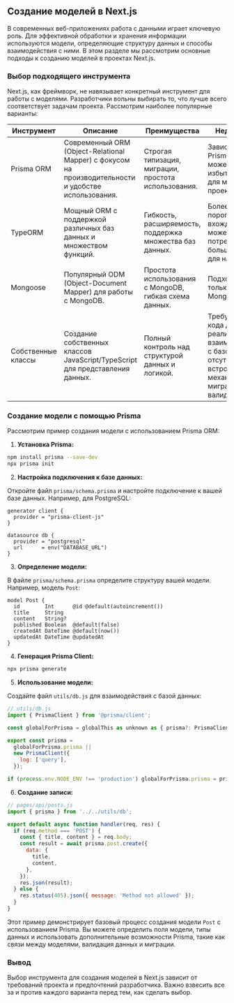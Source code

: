 ## Создание моделей в Next.js

В современных веб-приложениях работа с данными играет ключевую роль. Для эффективной обработки и хранения информации используются модели, определяющие структуру данных и способы взаимодействия с ними. В этом разделе мы рассмотрим основные подходы к созданию моделей в проектах Next.js.

###  Выбор подходящего инструмента

Next.js, как фреймворк, не навязывает конкретный инструмент для работы с моделями. Разработчики вольны выбирать то, что лучше всего соответствует задачам проекта.  Рассмотрим наиболее популярные варианты:

| Инструмент    | Описание                                                                                                                          | Преимущества                                                                                                       | Недостатки                                                                                                                          |
| ------------- | -------------------------------------------------------------------------------------------------------------------------------- | ----------------------------------------------------------------------------------------------------------------- | --------------------------------------------------------------------------------------------------------------------------------- |
| Prisma ORM    | Современный ORM (Object-Relational Mapper) с фокусом на производительности и удобстве использования.                            | Строгая типизация, миграции, простота использования.                                                               | Зависимость от Prisma Client, может быть избыточным для маленьких проектов.                                                      |
| TypeORM       | Мощный ORM с поддержкой различных баз данных и множеством функций.                                                               | Гибкость, расширяемость, поддержка множества баз данных.                                                          | Более высокий порог вхождения, может потребовать больше кода для настройки.                                                    |
| Mongoose      |  Популярный ODM (Object-Document Mapper) для работы с MongoDB.                                                                   | Простота использования с MongoDB, гибкая схема данных.                                                             | Подходит только для MongoDB.                                                                                                        |
| Собственные классы | Создание собственных классов JavaScript/TypeScript для представления данных.                                                  | Полный контроль над структурой данных и логикой.                                                                | Требует больше кода для реализации взаимодействия с базой данных, отсутствуют встроенные механизмы миграций и валидации. |

###  Создание модели с помощью Prisma

Рассмотрим пример создания модели с использованием Prisma ORM:

1. **Установка Prisma:**

```bash
npm install prisma --save-dev
npx prisma init
```

2. **Настройка подключения к базе данных:**

Откройте файл `prisma/schema.prisma` и настройте подключение к вашей базе данных. Например, для PostgreSQL:

```prisma
generator client {
  provider = "prisma-client-js"
}

datasource db {
  provider = "postgresql"
  url      = env("DATABASE_URL")
}
```

3. **Определение модели:**

В файле `prisma/schema.prisma` определите структуру вашей модели. Например, модель `Post`:

```prisma
model Post {
  id        Int      @id @default(autoincrement())
  title     String
  content   String?
  published Boolean  @default(false)
  createdAt DateTime @default(now())
  updatedAt DateTime @updatedAt
}
```

4. **Генерация Prisma Client:**

```bash
npx prisma generate
```

5. **Использование модели:**

Создайте файл `utils/db.js` для взаимодействия с базой данных:

```javascript
// utils/db.js
import { PrismaClient } from '@prisma/client';

const globalForPrisma = globalThis as unknown as { prisma?: PrismaClient };

export const prisma =
  globalForPrisma.prisma ||
  new PrismaClient({
    log: ['query'],
  });

if (process.env.NODE_ENV !== 'production') globalForPrisma.prisma = prisma;
```

6. **Создание записи:**

```javascript
// pages/api/posts.js
import { prisma } from '../../utils/db';

export default async function handler(req, res) {
  if (req.method === 'POST') {
    const { title, content } = req.body;
    const result = await prisma.post.create({
      data: {
        title,
        content,
      },
    });
    res.json(result);
  } else {
    res.status(405).json({ message: 'Method not allowed' });
  }
}
```

Этот пример демонстрирует базовый процесс создания модели `Post` с использованием Prisma. Вы можете определить поля модели, типы данных и использовать дополнительные возможности Prisma, такие как связи между моделями, валидация данных и миграции.

### Вывод

Выбор инструмента для создания моделей в Next.js зависит от требований проекта и предпочтений разработчика.  Важно взвесить все за и против каждого варианта перед тем, как сделать выбор. 
